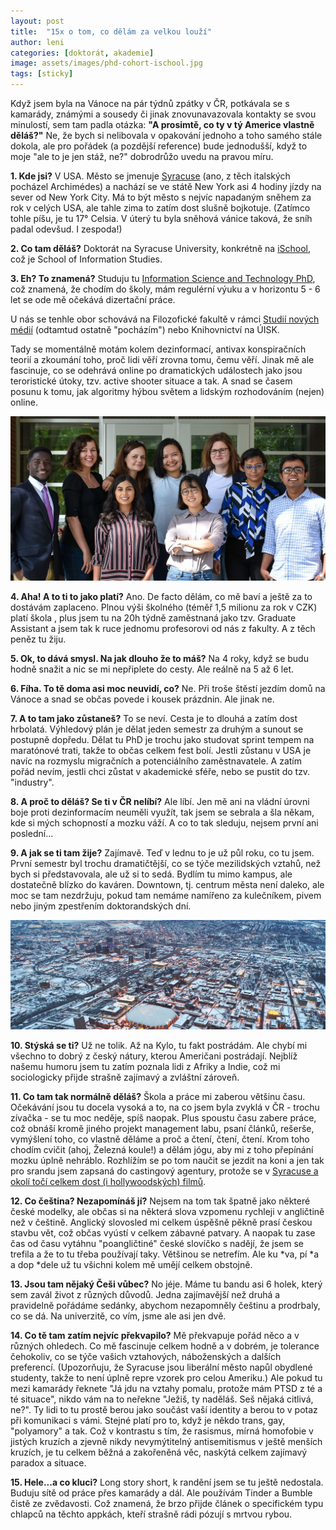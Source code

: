 ```yaml
---
layout: post
title:  "15x o tom, co dělám za velkou louží"
author: leni
categories: [doktorát, akademie]
image: assets/images/phd-cohort-ischool.jpg
tags: [sticky]
---
```


Když jsem byla na Vánoce na pár týdnů zpátky v ČR, potkávala se s kamarády, známými a sousedy či jinak znovunavazovala kontakty se svou minulostí, sem tam padla otázka: **"A prosimtě, co ty v tý Americe vlastně děláš?"** Ne, že bych si nelibovala v opakování jednoho a toho samého stále dokola, ale pro pořádek (a pozdější reference) bude jednodušší, když to moje "ale to je jen stáž, ne?" dobrodrůžo uvedu na pravou míru.

**1. Kde jsi?**
V USA. Město se jmenuje <a href="https://en.wikipedia.org/wiki/Syracuse,_New_York" target="_blank">Syracuse</a> (ano, z těch italských pocházel Archimédes) a nachází se ve státě New York asi 4 hodiny jízdy na sever od New York City. Má to být město s nejvíc napadaným sněhem za rok v celých USA, ale tahle zima to zatím dost slušně bojkotuje. (Zatímco tohle píšu, je tu 17° Celsia. V úterý tu byla sněhová vánice taková, že sníh padal odevšud. I zespoda!)

**2. Co tam děláš?**
Doktorát na Syracuse University, konkrétně na <a href="https://ischool.syr.edu" target="_blank">iSchool</a>, což je School of Information Studies.

**3. Eh? To znamená?**
Studuju tu <a href="https://ischool.syr.edu/academics/graduate/doctoral/information-science-and-technology/" target="_blank">Information Science and Technology PhD</a>, což znamená, že chodím do školy, mám regulérní výuku a v horizontu 5 - 6 let se ode mě očekává dizertační práce.

U nás se tenhle obor schovává na Filozofické fakultě v rámci <a href="http://novamedia.ff.cuni.cz" target="_blank">Studií nových médií</a> (odtamtud ostatně "pocházím") nebo Knihovnictví na ÚISK.

Tady se momentálně motám kolem dezinformací, antivax konspiračních teorií a zkoumání toho, proč lidi věří zrovna tomu, čemu věří. Jinak mě ale fascinuje, co se odehrává online po dramatických událostech jako jsou teroristické útoky, tzv. active shooter situace a tak. A snad se časem posunu k tomu, jak algoritmy hýbou světem a lidským rozhodováním (nejen) online.

<p align="center">
    <img src="/assets/images/phd-cohort-ischool.jpg" alt="Syracuse, Getty Images">
</p>

**4. Aha! A to ti to jako platí?**
Ano. De facto dělám, co mě baví a ještě za to dostávám zaplaceno. Plnou výši školného (téměř 1,5 milionu za rok v CZK) platí škola , plus jsem tu na 20h týdně zaměstnaná jako tzv. Graduate Assistant a jsem tak k ruce jednomu profesorovi od nás z fakulty. A z těch peněz tu žiju.

**5. Ok, to dává smysl. Na jak dlouho že to máš?**
Na 4 roky, když se budu hodně snažit a nic se mi nepřiplete do cesty. Ale reálně na 5 až 6 let.

**6. Fíha. To tě doma asi moc neuvidí, co?**
Ne. Při troše štěstí jezdím domů na Vánoce a snad se občas povede i kousek prázdnin. Ale jinak ne.

**7. A to tam jako zůstaneš?**
To se neví. Cesta je to dlouhá a zatím dost hrbolatá. Výhledový plán je dělat jeden semestr za druhým a sunout se postupně dopředu. Dělat tu PhD je trochu jako studovat sprint tempem na maratónové trati, takže to občas celkem fest bolí. Jestli zůstanu v USA je navíc na rozmyslu migračních a potenciálního zaměstnavatele. A zatím pořád nevím, jestli chci zůstat v akademické sféře, nebo se pustit do tzv. "industry".

**8. A proč to děláš? Se ti v ČR nelíbí?**
Ale líbí. Jen mě ani na vládní úrovni boje proti dezinformacím neuměli využít, tak jsem se sebrala a šla někam, kde si mých schopností a mozku váží. A co to tak sleduju, nejsem první ani poslední...

**9. A jak se ti tam žije?**
Zajímavě. Teď v lednu to je už půl roku, co tu jsem. První semestr byl trochu dramatičtější, co se týče mezilidských vztahů, než bych si představovala, ale už si to sedá. Bydlím tu mimo kampus, ale dostatečně blízko do kaváren. Downtown, tj. centrum města není daleko, ale moc se tam nezdržuju, pokud tam nemáme namířeno za kulečníkem, pivem nebo jiným zpestřením doktorandských dní.

<p align="center">
    <img src="/assets/images/syracuse-uni.jpg" alt="Syracuse, Getty Images">
</p>

**10. Stýská se ti?**
Už ne tolik. Až na Kylo, tu fakt postrádám. Ale chybí mi všechno to dobrý z český nátury, kterou Američani postrádají. Nejblíž našemu humoru jsem tu zatím poznala lidi z Afriky a Indie, což mi sociologicky přijde strašně zajímavý a zvláštní zároveň.

**11. Co tam tak normálně děláš?**
Škola a práce mi zaberou většinu času. Očekávání jsou tu docela vysoká a to, na co jsem byla zvyklá v ČR - trochu zívačka - se tu moc neděje, spíš naopak. Plus spoustu času zabere práce, což obnáší kromě jiného projekt management labu, psaní článků, rešerše, vymýšlení toho, co vlastně děláme a proč a čtení, čtení, čtení. Krom toho chodím cvičit (ahoj, Železná koule!) a dělám jógu, aby mi z toho přepínání mozku úplně nehráblo. Rozhlížím se po tom naučit se jezdit na koni a jen tak pro srandu jsem zapsaná do castingový agentury, protože se v <a href="https://www.syracuse.com/entertainment/2017/12/movies_filmed_in_upstate_ny_2017.html" target="_blank">Syracuse a okolí točí celkem dost (i hollywoodských) filmů</a>.

**12. Co čeština? Nezapomínáš jí?**
Nejsem na tom tak špatně jako některé české modelky, ale občas si na některá slova vzpomenu rychleji v angličtině než v češtině. Anglický slovosled mi celkem úspěšně pěkně prasí českou stavbu vět, což občas vyústí v celkem zábavné patvary. A naopak tu zase čas od času vytáhnu "poangličtiné" české slovíčko s nadějí, že jsem se trefila a že to tu třeba používají taky. Většinou se netrefím. Ale ku *va, pí *a a dop *dele už tu všichni kolem mě umějí celkem obstojně.

**13. Jsou tam nějaký Češi vůbec?**
No jéje. Máme tu bandu asi 6 holek, který sem zavál život z různých důvodů. Jedna zajímavější než druhá a pravidelně pořádáme sedánky, abychom nezapomněly češtinu a prodrbaly, co se dá. Na univerzitě, co vím, jsme ale asi jen dvě.

**14. Co tě tam zatím nejvíc překvapilo?**
Mě překvapuje pořád něco a v různých ohledech. Co mě fascinuje celkem hodně a v dobrém, je tolerance čehokoliv, co se týče vašich vztahových, náboženských a dalších preferencí. (Upozorňuju, že Syracuse jsou liberální město napůl obydlené studenty, takže to není úplně repre vzorek pro celou Ameriku.) Ale pokud tu mezi kamarády řeknete "Já jdu na vztahy pomalu, protože mám PTSD z té a té situace", nikdo vám na to neřekne "Ježiš, ty naděláš. Seš nějaká citlivá, ne?". Ty lidi to tu prostě berou jako součást vaší identity a berou to v potaz při komunikaci s vámi. Stejné platí pro to, když je někdo trans, gay, "polyamory" a tak. Což v kontrastu s tím, že rasismus, mírná homofobie v jistých kruzích a zjevně nikdy nevymýtitelný antisemitismus v ještě menších kruzích, je tu celkem běžná a zakořeněná věc, naskýtá celkem zajímavý paradox a situace.

**15. Hele...a co kluci?**
Long story short, k randění jsem se tu ještě nedostala. Buduju sítě od práce přes kamarády a dál. Ale používám Tinder a Bumble čistě ze zvědavosti. Což znamená, že brzo přijde článek o specifickém typu chlapců na těchto appkách, kteří strašně rádi pózují s mrtvou rybou.

